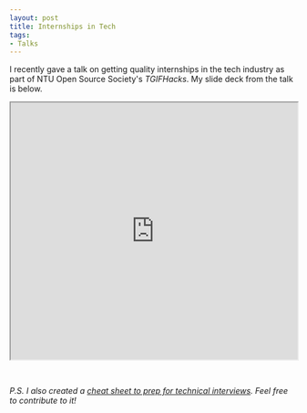 ```yaml
---
layout: post
title: Internships in Tech
tags:
- Talks
---
```


I recently gave a talk on getting quality internships in the tech industry as part of NTU Open Source Society's *TGIFHacks*. My slide deck from the talk is below.

<iframe src="https://www.icloud.com/keynote/0QuV-nAopkWycL3FctwVGFIJg?embed=true" width="100%" height="450px" allowfullscreen="1" style="margin-bottom: 30px;"></iframe>

*P.S. I also created a [cheat sheet to prep for technical interviews](https://github.com/SuyashLakhotia/TechInterview). Feel free to contribute to it!*
